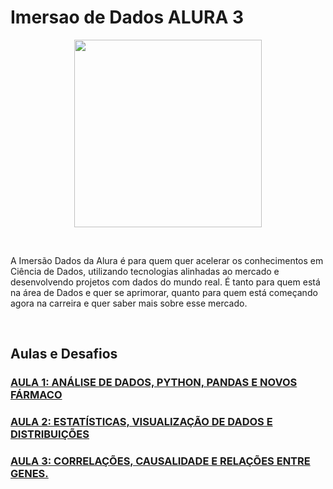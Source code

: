 # Imersao de Dados ALURA 3

<p align="center">
<img src="https://camo.githubusercontent.com/1c41257b2a5d69c6ff859393ab19fb2061d3e76798128083772ecce35c30978e/68747470733a2f2f7777772e616c7572612e636f6d2e62722f6173736574732f696d672f696d6572736f65732f696d657273616f2d6461646f732f6c6f676f2d6d657273616f2e313631363530313139372e737667" height=300 width=300>
</p>

<br>

A Imersão Dados da Alura é para quem quer acelerar os conhecimentos em Ciência de Dados, utilizando tecnologias alinhadas ao mercado e desenvolvendo projetos com dados do mundo real. É tanto para quem está na área de Dados e quer se aprimorar, quanto para quem está começando agora na carreira e quer saber mais sobre esse mercado.

<br>

## Aulas e Desafios
### [AULA 1: ANÁLISE DE DADOS, PYTHON, PANDAS E NOVOS FÁRMACO](https://github.com/LucasDatilioCarderelli/ImersaoDados3/blob/main/Aula_01.ipynb)

### [AULA 2: ESTATÍSTICAS, VISUALIZAÇÃO DE DADOS E DISTRIBUIÇÕES](https://github.com/LucasDatilioCarderelli/ImersaoDados3/blob/main/Aula02.ipynb)

### [AULA 3: CORRELAÇÕES, CAUSALIDADE E RELAÇÕES ENTRE GENES.](https://github.com/LucasDatilioCarderelli/ImersaoDados3/blob/main/Aula_03.ipynb)
